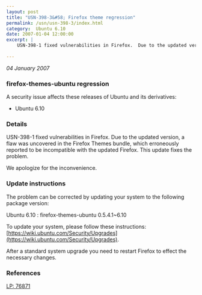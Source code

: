 ```yaml
---
layout: post
title: "USN-398-3&#58; Firefox theme regression"
permalink: /usn/usn-398-3/index.html
category:  Ubuntu 6.10
date: 2007-01-04 12:00:00
excerpt: |
    USN-398-1 fixed vulnerabilities in Firefox.  Due to the updated version,  a flaw was uncovered in the Firefox Themes bundle, which erroneously  reported to be incompatible with the updated Firefox.  This update fixes  the problem.
    
--- 
```

 
 

*04 January 2007*

### firefox-themes-ubuntu regression

A security issue affects these releases of Ubuntu and its derivatives:

* Ubuntu 6.10

### Details

USN-398-1 fixed vulnerabilities in Firefox. Due to the updated version, a flaw was uncovered in the Firefox Themes bundle, which erroneously reported to be incompatible with the updated Firefox. This update fixes the problem.

We apologize for the inconvenience.

### Update instructions

The problem can be corrected by updating your system to the following package version:

Ubuntu 6.10
 : firefox-themes-ubuntu <span>0.5.4.1~6.10</span>

To update your system, please follow these instructions: [https://wiki.ubuntu.com/Security/Upgrades](https://wiki.ubuntu.com/Security/Upgrades).

After a standard system upgrade you need to restart Firefox to effect the necessary changes.

### References

 
 [LP: 76871](https://launchpad.net/bugs/76871)
 

